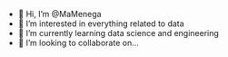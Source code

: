 - 👋 Hi, I’m @MaMenega
- 👀 I’m interested in everything related to data
- 🌱 I’m currently learning data science and engineering
- 💞️ I’m looking to collaborate on...

<!---
MaMenega/MaMenega is a ✨ special ✨ repository because its `README.md` (this file) appears on your GitHub profile.
You can click the Preview link to take a look at your changes.
--->
